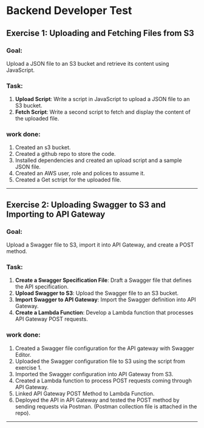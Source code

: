 # Backend Developer Test



## Exercise 1: Uploading and Fetching Files from S3

### Goal:
Upload a JSON file to an S3 bucket and retrieve its content using JavaScript.

### Task:
1. **Upload Script**: Write a script in JavaScript to upload a JSON file to an S3 bucket.
2. **Fetch Script**: Write a second script to fetch and display the content of the uploaded file.

### work done:
1. Created an s3 bucket.
2. Created a github repo to store the code.
3. Installed dependencies and created an upload script and a sample JSON file.
4. Created an AWS user, role and polices to assume it.
5. Created a Get sctript for the uploaded file.

___

## Exercise 2: Uploading Swagger to S3 and Importing to API Gateway

### Goal:
Upload a Swagger file to S3, import it into API Gateway, and create a POST method.

### Task:
1. **Create a Swagger Specification File**: Draft a Swagger file that defines the API specification.
2. **Upload Swagger to S3**: Upload the Swagger file to an S3 bucket.
3. **Import Swagger to API Gateway**: Import the Swagger definition into API Gateway.
4. **Create a Lambda Function**: Develop a Lambda function that processes API Gateway POST requests.

### work done:
1. Created a Swagger file configuration for the API gateway with Swagger Editor.
2. Uploaded the Swagger configuration file to S3 using the script from exercise 1.
3. Imported the Swagger configuration into API Gateway from S3.
4. Created a Lambda function to process POST requests coming through API Gateway.
5. Linked API Gateway POST Method to Lambda Function.
6. Deployed the API in API Gateway and tested the POST method by sending requests via Postman. (Postman collection file is attached in the repo).

___













   

